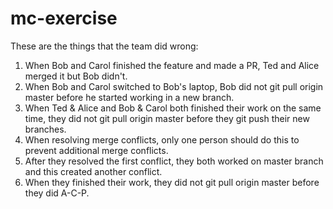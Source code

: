 # mc-exercise

These are the things that the team did wrong:
1) When Bob and Carol finished the feature and made a PR, Ted and Alice merged it but Bob didn't.
2) When Bob and Carol switched to Bob's laptop, Bob did not git pull origin master before he started working in a new branch.
3) When Ted & Alice and Bob & Carol both finished their work on the same time, they did not git pull origin master before they git push their new branches.
4) When resolving merge conflicts, only one person should do this to prevent additional merge conflicts.
5) After they resolved the first conflict, they both worked on master branch and this created another conflict.
6) When they finished their work, they did not git pull origin master before they did A-C-P.